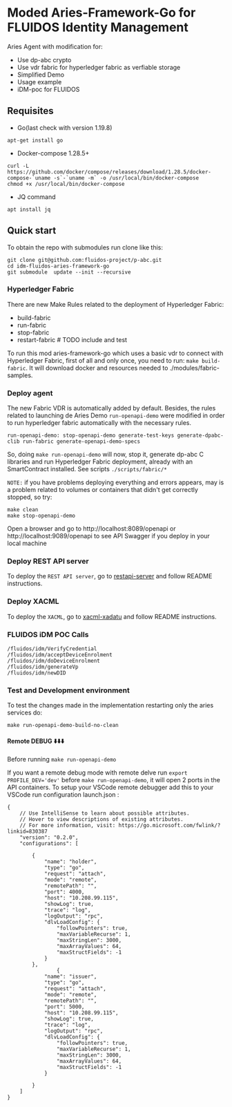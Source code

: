 # Moded Aries-Framework-Go for FLUIDOS Identity Management

Aries Agent with modification for:

- Use dp-abc crypto
- Use vdr fabric for hyperledger fabric as verfiable storage
- Simplified Demo
- Usage example
- iDM-poc for FLUIDOS

## Requisites

- Go(last check with version 1.19.8)

```
apt-get install go
```


- Docker-compose 1.28.5+

```
curl -L https://github.com/docker/compose/releases/download/1.28.5/docker-compose-`uname -s`-`uname -m` -o /usr/local/bin/docker-compose
chmod +x /usr/local/bin/docker-compose
```

- JQ command

```
apt install jq
```

## Quick start

To obtain the repo with submodules run clone like this:

```
git clone git@github.com:fluidos-project/p-abc.git
cd idm-fluidos-aries-framework-go
git submodule  update --init --recursive
```

### Hyperledger Fabric

There are new Make Rules related to the deployment of Hyperledger Fabric:

- build-fabric
- run-fabric
- stop-fabric
- restart-fabric # TODO include and test

To run this mod aries-framework-go which uses a basic vdr to connect with Hyperledger Fabric, first of all and only once, you need to run: `make build-fabric`. It will download docker and resources needed to ./modules/fabric-samples.

### Deploy agent

The new Fabric VDR is automatically added by default. Besides, the rules related to launching de Aries Demo `run-openapi-demo` were modified in order to run hyperledger fabric automatically with the necessary rules.

```
run-openapi-demo: stop-openapi-demo generate-test-keys generate-dpabc-clib run-fabric generate-openapi-demo-specs
```

So, doing `make run-openapi-demo` will now, stop it, generate dp-abc C libraries and run Hyperledger Fabric deployment, already with an SmartContract installed. See scripts `./scripts/fabric/*`

`NOTE:` if you have problems deploying everything and errors appears, may is a problem related to volumes or containers that didn't get correctly stopped, so try:

```
make clean
make stop-openapi-demo
```

Open a browser and go to http://localhost:8089/openapi or http://localhost:9089/openapi to see API Swagger if you deploy in your local machine

### Deploy REST API server

To deploy the ``REST API server``, go to [restapi-server](./restapi-server/) and follow README instructions.

### Deploy XACML

To deploy the ``XACML``, go to [xacml-xadatu](./xacml-xadatu/) and follow README instructions.

### FLUIDOS iDM POC Calls

```
/fluidos/idm/VerifyCredential
/fluidos/idm/acceptDeviceEnrolment
/fluidos/idm/doDeviceEnrolment
/fluidos/idm/generateVp
/fluidos/idm/newDID
```


### Test and Development environment

To test the changes made in the implementation restarting only the aries services do:

`make run-openapi-demo-build-no-clean`

#### Remote DEBUG :arrow_down::arrow_down::arrow_down:

Before running `make run-openapi-demo`

If you want a remote debug mode with remote delve run `export PROFILE_DEV='dev'` before `make run-openapi-demo`, it will open 2 ports in the API containers. To setup your VSCode remote debugger add this to your VSCode run configuration launch.json :


```
{
    // Use IntelliSense to learn about possible attributes.
    // Hover to view descriptions of existing attributes.
    // For more information, visit: https://go.microsoft.com/fwlink/?linkid=830387
    "version": "0.2.0",
    "configurations": [

        {
            "name": "holder",
            "type": "go",
            "request": "attach",
            "mode": "remote",
            "remotePath": "",
            "port": 4000,
            "host": "10.208.99.115",
            "showLog": true,
            "trace": "log",
            "logOutput": "rpc",
            "dlvLoadConfig": {
                "followPointers": true,
                "maxVariableRecurse": 1,
                "maxStringLen": 3000,
                "maxArrayValues": 64,
                "maxStructFields": -1
            }
        },
                {
            "name": "issuer",
            "type": "go",
            "request": "attach",
            "mode": "remote",
            "remotePath": "",
            "port": 5000,
            "host": "10.208.99.115",
            "showLog": true,
            "trace": "log",
            "logOutput": "rpc",
            "dlvLoadConfig": {
                "followPointers": true,
                "maxVariableRecurse": 1,
                "maxStringLen": 3000,
                "maxArrayValues": 64,
                "maxStructFields": -1
            }
            
        }
    ]
}
```